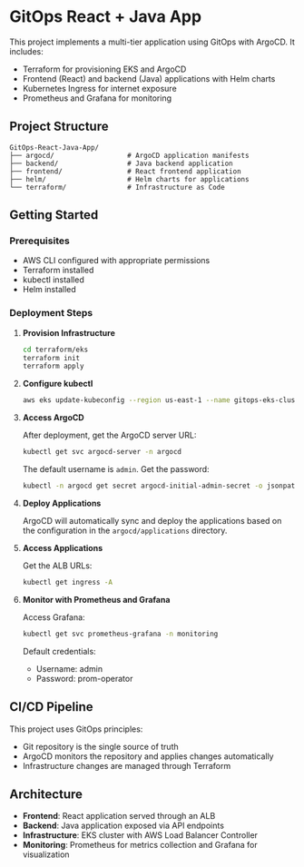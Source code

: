 # GitOps React + Java App

This project implements a multi-tier application using GitOps with ArgoCD. It includes:

- Terraform for provisioning EKS and ArgoCD
- Frontend (React) and backend (Java) applications with Helm charts
- Kubernetes Ingress for internet exposure
- Prometheus and Grafana for monitoring

## Project Structure

```
GitOps-React-Java-App/
├── argocd/                  # ArgoCD application manifests
├── backend/                 # Java backend application
├── frontend/                # React frontend application
├── helm/                    # Helm charts for applications
└── terraform/               # Infrastructure as Code
```

## Getting Started

### Prerequisites

- AWS CLI configured with appropriate permissions
- Terraform installed
- kubectl installed
- Helm installed

### Deployment Steps

1. **Provision Infrastructure**

   ```bash
   cd terraform/eks
   terraform init
   terraform apply
   ```

2. **Configure kubectl**

   ```bash
   aws eks update-kubeconfig --region us-east-1 --name gitops-eks-cluster
   ```

3. **Access ArgoCD**

   After deployment, get the ArgoCD server URL:
   ```bash
   kubectl get svc argocd-server -n argocd
   ```

   The default username is `admin`. Get the password:
   ```bash
   kubectl -n argocd get secret argocd-initial-admin-secret -o jsonpath="{.data.password}" | base64 -d
   ```

4. **Deploy Applications**

   ArgoCD will automatically sync and deploy the applications based on the configuration in the `argocd/applications` directory.

5. **Access Applications**

   Get the ALB URLs:
   ```bash
   kubectl get ingress -A
   ```

6. **Monitor with Prometheus and Grafana**

   Access Grafana:
   ```bash
   kubectl get svc prometheus-grafana -n monitoring
   ```

   Default credentials:
   - Username: admin
   - Password: prom-operator

## CI/CD Pipeline

This project uses GitOps principles:
- Git repository is the single source of truth
- ArgoCD monitors the repository and applies changes automatically
- Infrastructure changes are managed through Terraform

## Architecture

- **Frontend**: React application served through an ALB
- **Backend**: Java application exposed via API endpoints
- **Infrastructure**: EKS cluster with AWS Load Balancer Controller
- **Monitoring**: Prometheus for metrics collection and Grafana for visualization